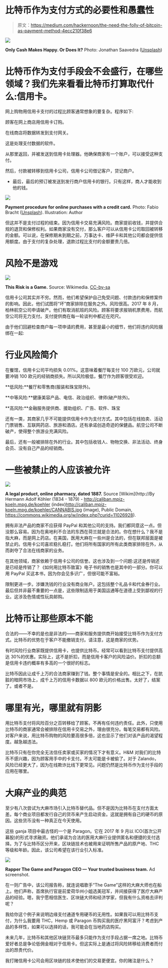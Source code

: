 # 比特币作为支付方式的必要性和愚蠢性

> 原文：<https://medium.com/hackernoon/the-need-the-folly-of-bitcoin-as-payment-method-4ecc210f38e6>

![](img/d7c034972e3d492d2566adaf20a0e620.png)

**Only Cash Makes Happy. Or Does It?** Photo: Jonathan Saavedra ([Unsplash](https://unsplash.com/photos/bKW1ZEUu7m4?utm_source=unsplash&utm_medium=referral&utm_content=creditCopyText))

# 比特币作为支付手段会不会盛行，在哪些领域？我们先来看看比特币打算取代什么:信用卡。

网上购物用信用卡支付的过程比顾客通常想象的要复杂。程序如下:

顾客在网上商店用信用卡订购。

在线商店将数据转发到支付网关。

这是处理支付数据的软件。

从那里返回，并被发送到信用卡处理器。他确保商家有一个账户，可以接受这种支付。

然后，付款被转移到信用卡公司，信用卡公司借记客户，贷记商户。

*   最后，最后的预订被发送到发行商户信用卡的银行。只有这样，商人才能收到他的钱。

![](img/e6ea3a10a6cb7872d4052ce2dbacf2af.png)

**Payment procedure for online purchases with a credit card.** Photo: Fabio Bracht ([Unsplash](https://unsplash.com/photos/e3oE-l-rtpA?utm_source=unsplash&utm_medium=referral&utm_content=creditCopyText)). Illustration: Author

但这并不是支付过程的结束。因为信用卡交易充满风险。商家提前收钱，并提供合规的退货和保修权利。如果商家没有交付，那么客户可以从信用卡公司取回被转移的金额。可以说，在保修期未到期之前，万事达卡、维萨卡和其他公司都会提供信用额度。由于支付的复杂处理，退款过程比支付的金额要贵几倍。

# 风险不是游戏

![](img/e57fb0528a3b1b6d4b6fac165c91e21e.png)

**This Risk is a Game.** Source: Wikimedia. [CC-by-sa](https://de.wikipedia.org/wiki/Datei:Risiko2.jpg)

信用卡公司其实并不穷。然而，他们希望保护自己免受问题、付款违约和保修案件的影响。因此，他们试图将“坏”商家排除在服务之外。风险很高。2017 年 8 月，柏林航空公司申请破产。他们有取消航班的风险。顾客将要求报销机票费用，而航空公司将无力支付。支付提供商在每一轮谈判中都近在咫尺。

由于他们回避检查商户每一项申请的费用，甚至是最小的细节，他们将违约风险捆绑在一起:

# 行业风险简介

在餐馆，信用卡公司平均损失 0.01%。这意味着餐厅每支付 100 万欧元，公司就要冲销 100 欧元的经销商损失。所以风险极低，餐厅作为顾客很受欢迎。

**低风险:**餐厅和零售商(服装和珠宝除外)。

**中等风险:**健康美容产品、电信、政治组织、律师(破产除外)。

**高风险:**金融服务提供商、援助组织、广告、软件、珠宝

还有一类，其商家几乎不可能提供信用卡作为支付方式。其中包括在线拍卖、活动门票销售、互联网药店、旅游和酒店。还有承诺创造奇迹的保健品。航空公司不断破产，使得整个旅游业充满风险。

最后，还有一般被排除在外的行业。其中包括收钱人、物物交换、非法活动、终身会员、没有自己产品的经销商。

# 一些被禁止的人应该被允许

![](img/2ee90ad07be2b06290456ce57317f5c3.png)

**A legal product, online pharmacy, dated 1887\.** Source [Wikim](http://By Hermann Adolf Köhler (1834 - 1879) - http://caliban.mpiz-koeln.mpg.de/koehler (index)http://caliban.mpiz-koeln.mpg.de/koehler/CANNABIS.jpg (image), Public Domain, https://commons.wikimedia.org/w/index.php?curid=11026928).

拥有非法产品的商家不应获得 PayPal 和其他公司的支持。我们都同意这一点。但没那么容易。因为在奥地利不合法的东西在荷兰就是合法的。你在想什么？我不是指大麻，而是网上药店。在美国，医用大麻在一些州是合法的，但在联邦层面是被禁止的。信用卡公司喜欢稳扎稳打。他们将所有国家的所有此类商家排除在外，从而剥夺了合法在线商家的业务。

在其他领域，商家依赖于信用卡公司的信誉。这也涉及到一个问题:这还是传销还是已经是传销了？《如何用比特币致富》电子书的销售也是其中的一部分。你可以用 PayPal 买这本书，因为你会见多识广，但很可能不富裕。

限制更进一步。涉嫌洗钱的行业没有商业账户。这包括整个礼品卡和代金券行业。最后但并非最不重要的一点是，这些限制适用于美国运通等在道德上受到鄙视的行业。这涉及色情或性玩具邮购。

# 比特币让那些原本不能

合法的——不幸的是也是非法的——商家和服务提供商开始接受比特币作为支付方式。比特币的优势在于客户不能撤销支付。请注意，这是商家的优势。

有时风险行业商家既提供信用卡，也提供比特币。经常可以看到比特币支付提供高达 30%的优惠。实际上，这不是折扣，而是信用卡客户的风险溢价。折扣的总额是信用卡违约概率有多高的一个很好的标志。

比特币因此让成千上万的合法商家赚到了钱。整个事情是安全的。相比之下，在肮脏的暗网市场上，成千上万的信用卡数据以 800 欧元的价格出售。太好了，结案了。或者不是。

# 哪里有光，哪里就有阴影

用比特币支付将风险百分之百转移给了顾客。不再有任何违约责任。此外，只使用比特币的商家通常会被排除在信用卡交易之外，理由很充分。每笔交易都有风险。对客户来说，用比特币购物的风险要高很多倍，这也显示了他们对该产品的渴望程度。越急越违法。

比特币只有在你完全无法信任卖家或买家的情况下才有意义。H&M 对我们的比特币不感兴趣，因为顾客用手中的卡支付。不太可能是卡被偷了。对于 Zalando，风险已经更大了，因为在线欺诈比线下更常见。问题仍然是比特币作为支付手段的应用在哪里。

# 大麻产业的典范

至少有八次尝试为大麻市场引入比特币替代品。但不是因为比特币在支付方面太差。每个商业项目都发行自己的货币来产生启动资金。这就是拥有自己的硬币的原因。这些货币没有一种真正在今天使用。

这些 ganja 项目中最古怪的一个是 Paragon。它在 2017 年 9 月以 ICO(首次公开募股)的形式寻求融资。他们承诺为合法的医用大麻行业提供匿名和便捷的支付选择。为了与比特币区分开来，区块链技术也被用来证明所售产品的原产地、THC 等级和年龄。因此，该公司希望在该行业引入标准。

![](img/bc877027571cb89e58b5b9a3558843e5.png)

**Rapper The Game and Paragon CEO — Your trusted business team.** Ad screenshot.

在一则广告中，该公司报告称，就连说唱歌手“The Game”这样的大麻大师也在船上。他们声称，首席执行官是前爱荷华州小姐选美冠军，并间接获得了医疗大麻产品的经验。嗯，我宁愿相信医生、区块链大师和经济学家，但我有什么资格去评判呢？

我给你这个例子来说明边缘支付通道专用硬币的无用性。如果我可以用比特币支付，为什么我要用 THC，Hemp 或 Paragon 币购买我的医疗黑阿富汗？考虑到产品的多样性，如果可以选择的话，我可能会在当地药店购买。

未来几年，比特币和其他区块链货币最多只能作为支付手段占据一席之地。比特币爱好者总是争论低佣金相对于信用卡。但这实际上是通过将风险转移给消费者而付出的昂贵代价。

我打赌信用卡公司会用区块链的技术使他们的交易更便宜。你的赌注是什么？